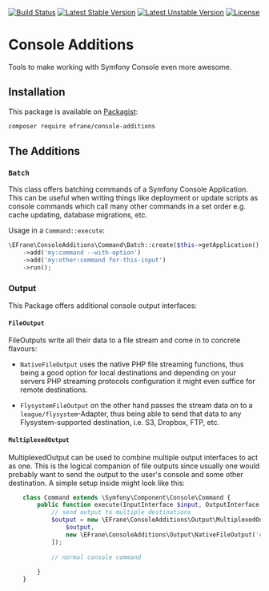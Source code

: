 [![Build Status](https://travis-ci.org/eFrane/SymfonyConsoleAdditions.svg?branch=master)](https://travis-ci.org/eFrane/SymfonyConsoleAdditions)
[![Latest Stable Version](https://poser.pugx.org/efrane/console-additions/v/stable)](https://packagist.org/packages/efrane/console-additions)
[![Latest Unstable Version](https://poser.pugx.org/efrane/console-additions/v/unstable)](https://packagist.org/packages/efrane/console-additions)
[![License](https://poser.pugx.org/efrane/console-additions/license)](https://packagist.org/packages/efrane/console-additions)

# Console Additions

Tools to make working with Symfony Console even more awesome.

## Installation

This package is available on [Packagist](https://packagist.org/efrane/console-additions):

```bash
composer require efrane/console-additions
```

## The Additions

### `Batch`

This class offers batching commands of a Symfony Console Application. This can be
useful when writing things like deployment or update scripts as console commands
which call many other commands in a set order e.g. cache updating, database
migrations, etc.

Usage in a `Command::execute`:

```php
\EFrane\ConsoleAdditions\Command\Batch::create($this->getApplication(), $output)
    ->add('my:command --with-option')
    ->add('my:other:command for-this-input')
    ->run();
```

### Output

This Package offers additional console output interfaces:

#### `FileOutput`

FileOutputs write all their data to a file stream and come in to concrete flavours:

- `NativeFileOutput` uses the native PHP file streaming functions, thus being a good
  option for local destinations and depending on your servers PHP streaming protocols
  configuration it might even suffice for remote destinations.
  
- `FlysystemFileOutput` on the other hand passes the stream data on to a 
  `league/flysystem`-Adapter, thus being able to send that data to any Flysystem-supported
  destination, i.e. S3, Dropbox, FTP, etc.

#### `MultiplexedOutput`

MultiplexedOutput can be used to combine multiple output interfaces to act as one.
This is the logical companion of file outputs since usually one would probably
want to send the output to the user's console and some other destination.
A simple setup inside might look like this:

```php
    class Command extends \Symfony\Component\Console\Command {
        public function execute(InputInterface $input, OutputInterface $output) {
            // send output to multiple destinations
            $output = new \EFrane\ConsoleAdditions\Output\MultiplexedOutput([
                $output,
                new \EFrane\ConsoleAdditions\Output\NativeFileOutput('command.log')
            ]);
            
            // normal console command
            
        }
    }
```
